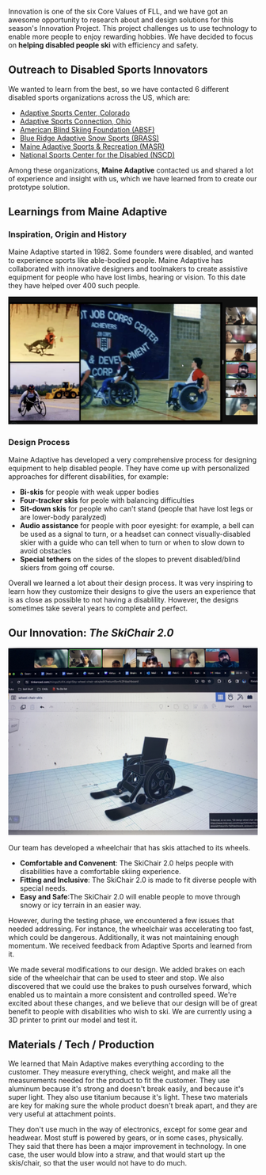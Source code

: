 Innovation is one of the six Core Values of FLL, and we have got an awesome opportunity to research about and design solutions for this season's Innovation Project. This project challenges us to use technology to enable more people to enjoy rewarding hobbies. We have decided to focus on **helping disabled people ski** with efficiency and safety.

## Outreach to Disabled Sports Innovators

We wanted to learn from the best, so we have contacted 6 different disabled sports organizations across the US, which are:

* [Adaptive Sports Center, Colorado](https://www.adaptivesports.org/) 
* [Adaptive Sports Connection, Ohio](https://adaptivesportsconnection.org/)
* [American Blind Skiing Foundation (ABSF)](https://www.absf.org/)
* [Blue Ridge Adaptive Snow Sports (BRASS)](https://www.brasski.org/)
* [Maine Adaptive Sports & Recreation (MASR)](https://maineadaptive.org/)
* [National Sports Center for the Disabled (NSCD)](https://nscd.org/)

Among these organizations, **Maine Adaptive** contacted us and shared a lot of experience and insight with us, which we have learned from to create our prototype solution.

## Learnings from Maine Adaptive

### Inspiration, Origin and History

Maine Adaptive started in 1982. Some founders were disabled, and wanted to experience sports like able-bodied people. Maine Adaptive has collaborated with innovative designers and toolmakers to create assistive equipment for people who have lost limbs, hearing or vision. To this date they have helped over 400 such people.

![Maine Adaptive examples](Media/Images/Innovation-Project-Interview/Main-Adaptive-Example-Designs.png)

### Design Process

Maine Adaptive has developed a very comprehensive process for designing equipment to help disabled people. They have come up with personalized approaches for different disabilities, for example:

* **Bi-skis** for people with weak upper bodies
* **Four-tracker skis** for peole with balancing difficulties 
* **Sit-down skis** for people who can't stand (people that have lost legs or are lower-body paralyzed)
* **Audio assistance** for people with poor eyesight: for example, a bell can be used as a signal to turn, or a headset can connect visually-disabled skier with a guide who can tell when to turn or when to slow down to avoid obstacles
* **Special tethers** on the sides of the slopes to prevent disabled/blind skiers from going off course.

Overall we learned a lot about their design process. It was very inspiring to learn how they customize their designs to give the users an experience that is as close as possible to not having a disablility. However, the designs sometimes take several years to complete and perfect.

## Our Innovation: *The SkiChair 2.0*
![Our Wheelchair ski designs](Media/Images/Innovation-Project-Interview/Wheelchair-Ski-Design-Presentation.jpg)

Our team has developed a wheelchair that has skis attached to its wheels. 
* **Comfortable and Convenent**: The SkiChair 2.0 helps people with disabilities have a comfortable skiing experience.
* **Fitting and Inclusive**: The SkiChair 2.0 is made to fit diverse people with special needs.
* **Easy and Safe**:The SkiChair 2.0 will enable people to move through snowy or icy terrain in an easier way.

However, during the testing phase, we encountered a few issues that needed addressing. For instance, the wheelchair was accelerating too fast, which could be dangerous. Additionally, it was not maintaining enough momentum. We received feedback from Adaptive Sports and learned from it.

We made several modifications to our design. We added brakes on each side of the wheelchair that can be used to steer and stop. We also discovered that we could use the brakes to push ourselves forward, which enabled us to maintain a more consistent and controlled speed. We're excited about these changes, and we believe that our design will be of great benefit to people with disabilities who wish to ski. We are currently using a 3D printer to print our model and test it.

## Materials / Tech / Production

We learned that Main Adaptive makes everything according to the customer. They measure everything, check weight, and make all the measurements needed for the product to fit the customer. They use aluminum because it's strong and doesn't break easily, and because it's super light. They also use titanium because it's light. These two materials are key for making sure the whole product doesn't break apart, and they are very useful at attachment points.

They don't use much in the way of electronics, except for some gear and headwear. Most stuff is powered by gears, or in some cases, physically.  They said that there has been a major improvement in technology. In one case, the user would blow into a straw, and that would start up the skis/chair, so that the user would not have to do much.
